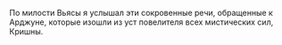 По милости Вьясы я услышал эти сокровенные речи, обращенные к Арджуне, которые изошли из уст повелителя всех мистических сил, Кришны.